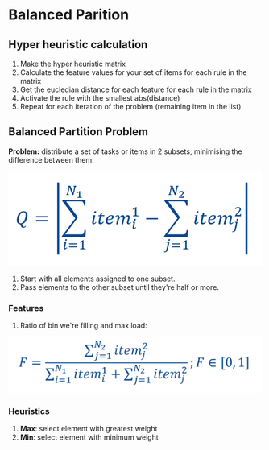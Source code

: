 # Balanced Parition


## Hyper heuristic calculation

1. Make the hyper heuristic matrix
2. Calculate the feature values for your set of items for each rule in the matrix
3. Get the eucledian distance for each feature for each rule in the matrix
4. Activate the rule with the smallest abs(distance)
5. Repeat for each iteration of the problem (remaining item in the list)


## Balanced Partition Problem

**Problem:** distribute a set of tasks or items in 2 subsets, minimising the difference between them:

![Difference Balanced Partition](img/differencebp.PNG)

1. Start with all elements assigned to one subset.
2. Pass elements to the other subset until they're half or more.


### Features

1. Ratio of bin we're filling and max load:

![Feature Balanced Parition](img/featurebp.PNG)


### Heuristics

1. **Max**: select element with greatest weight
2. **Min**: select element with minimum weight


